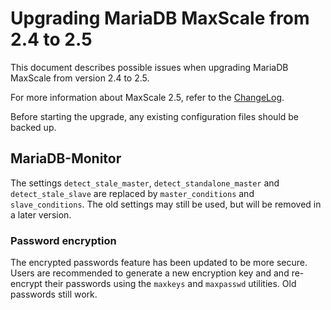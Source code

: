 # Upgrading MariaDB MaxScale from 2.4 to 2.5

This document describes possible issues when upgrading MariaDB
MaxScale from version 2.4 to 2.5.

For more information about MaxScale 2.5, refer to the
[ChangeLog](../Changelog.md).

Before starting the upgrade, any existing configuration files should be
backed up.

## MariaDB-Monitor

The settings `detect_stale_master`, `detect_standalone_master` and
`detect_stale_slave`  are replaced by `master_conditions` and
`slave_conditions`. The old settings may still be used, but will be removed in
a later version.

### Password encryption

The encrypted passwords feature has been updated to be more secure. Users are
recommended to generate a new encryption key and and re-encrypt their passwords
using the `maxkeys` and `maxpasswd` utilities. Old passwords still work.
